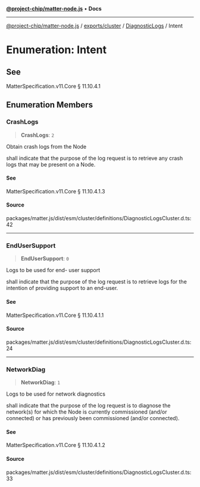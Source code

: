 [**@project-chip/matter-node.js**](../../../../../README.md) • **Docs**

***

[@project-chip/matter-node.js](../../../../../modules.md) / [exports/cluster](../../../README.md) / [DiagnosticLogs](../README.md) / Intent

# Enumeration: Intent

## See

MatterSpecification.v11.Core § 11.10.4.1

## Enumeration Members

### CrashLogs

> **CrashLogs**: `2`

Obtain crash logs from the Node

shall indicate that the purpose of the log request is to retrieve any crash logs that may be present on a
Node.

#### See

MatterSpecification.v11.Core § 11.10.4.1.3

#### Source

packages/matter.js/dist/esm/cluster/definitions/DiagnosticLogsCluster.d.ts:42

***

### EndUserSupport

> **EndUserSupport**: `0`

Logs to be used for end- user support

shall indicate that the purpose of the log request is to retrieve logs for the intention of providing
support to an end-user.

#### See

MatterSpecification.v11.Core § 11.10.4.1.1

#### Source

packages/matter.js/dist/esm/cluster/definitions/DiagnosticLogsCluster.d.ts:24

***

### NetworkDiag

> **NetworkDiag**: `1`

Logs to be used for network diagnostics

shall indicate that the purpose of the log request is to diagnose the network(s) for which the Node is
currently commissioned (and/or connected) or has previously been commissioned (and/or connected).

#### See

MatterSpecification.v11.Core § 11.10.4.1.2

#### Source

packages/matter.js/dist/esm/cluster/definitions/DiagnosticLogsCluster.d.ts:33
